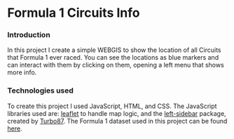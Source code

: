 
# Formula 1 Circuits Info
### Introduction

In this project I create a simple WEBGIS to show the location of all Circuits that Formula 1 ever raced. You can see the locations as blue markers and can interact with them by clicking on them, opening a left menu that shows more info.

### Technologies used

To create this project I used JavaScript, HTML, and CSS. The JavaScript libraries used are: [leaflet](https://leafletjs.com) to handle map logic, and the [left-sidebar](https://github.com/Turbo87/leaflet-sidebar/tree/master) package, created by [Turbo87](https://github.com/Turbo87). The Formula 1 dataset used in this project can be found [here](https://www.kaggle.com/datasets/rohanrao/formula-1-world-championship-1950-2020).